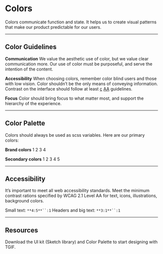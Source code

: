 # Colors

Colors communicate function and state. It helps us to create visual patterns that make our product predictable for our users.

----------
## Color Guidelines

**Communication**
We value the aesthetic use of color, but we value clear communication more. Our use of color must be purposeful, and serve the intention of the content.

**Accessibility**
When choosing colors, remember color blind users and those with low vision. Color shouldn’t be the only means of conveying information. Contrast on the interface should follow at least [c](https://webaim.org/resources/contrastchecker/) [AA](https://webaim.org/resources/contrastchecker/) guidelines.

**Focus**
Color should bring focus to what matter most, and support the hierarchy of the experience.

----------
## Color Palette

Colors should always be used as scss variables. Here are our primary colors:

**Brand colors**
1
2
3
4

**Secondary colors**
1
2
3
4
5

----------
## Accessibility

It’s important to meet all web accessibility standards. Meet the minimum contrast rations specified by WCAG 2.1 Level AA for text, icons, illustrations, background colors.

Small text: `**4:5**``:1`
Headers and big text: `**3:1**``:1`

----------
## Resources

Download the UI kit (Sketch library) and Color Palette to start designing with TGIF.
